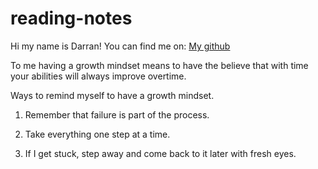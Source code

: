 # reading-notes

Hi my name is Darran! You can find me on: [My github](https://darranholmes74.github.io/reading-notes)

To me having a growth mindset means to have the believe that with time your abilities will always improve overtime.

Ways to remind myself to have a growth mindset.

1. Remember that failure is part of the process.

2. Take everything one step at a time.

3. If I get stuck, step away and come back to it later with fresh eyes.


